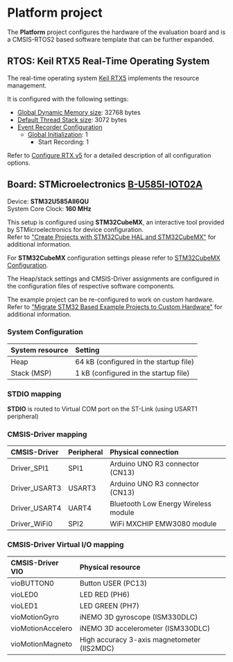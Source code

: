 Platform project
================

The **Platform** project configures the hardware of the evaluation board
and is a CMSIS-RTOS2 based software template that can be further expanded.

RTOS: Keil RTX5 Real-Time Operating System
------------------------------------------

The real-time operating system [Keil RTX5](https://arm-software.github.io/CMSIS_5/RTOS2/html/rtx5_impl.html) implements the resource management. 

It is configured with the following settings:

- [Global Dynamic Memory size](https://arm-software.github.io/CMSIS_5/RTOS2/html/config_rtx5.html#systemConfig): 32768 bytes
- [Default Thread Stack size](https://arm-software.github.io/CMSIS_5/RTOS2/html/config_rtx5.html#threadConfig): 3072 bytes
- [Event Recorder Configuration](https://arm-software.github.io/CMSIS_5/RTOS2/html/config_rtx5.html#evtrecConfig)
  - [Global Initialization](https://arm-software.github.io/CMSIS_5/RTOS2/html/config_rtx5.html#evtrecConfigGlobIni): 1
    - Start Recording: 1

Refer to [Configure RTX v5](https://arm-software.github.io/CMSIS_5/RTOS2/html/config_rtx5.html) for a detailed description of all configuration options.

Board: STMicroelectronics [B-U585I-IOT02A](https://www.st.com/en/evaluation-tools/b-u585i-iot02a.html)
------------------------------------------

Device:            <b>STM32U585AII6QU</b>  
System Core Clock: <b>160 MHz</b>  

This setup is configured using **STM32CubeMX**, an interactive tool provided by STMicroelectronics for device configuration.  
Refer to ["Create Projects with STM32Cube HAL and STM32CubeMX"](https://www.keil.com/pack/doc/STM32Cube/html/index.html) for additional information.

For **STM32CubeMX** configuration settings please refer to [STM32CubeMX Configuration](RTE/Device/STM32U585AIIx/STCubeGenerated/STCubeGenerated.pdf).

The Heap/stack settings and CMSIS-Driver assignments are configured in the configuration files of respective software components.

The example project can be re-configured to work on custom hardware.  
Refer to ["Migrate STM32 Based Example Projects to Custom Hardware"](https://github.com/MDK-Packs/Documentation/tree/master/Porting_to_Custom_Hardware) for additional information. 

### System Configuration

| System resource         | Setting
|:------------------------|:----------------------------------------
| Heap                    | 64 kB (configured in the startup file)
| Stack (MSP)             | 1 kB (configured in the startup file)

### STDIO mapping

**STDIO** is routed to Virtual COM port on the ST-Link (using USART1 peripheral)

### CMSIS-Driver mapping

| CMSIS-Driver  | Peripheral  | Physical connection
|:--------------|:------------|:------------------------------------
| Driver_SPI1   | SPI1        | Arduino UNO R3 connector (CN13)
| Driver_USART3 | USART3      | Arduino UNO R3 connector (CN13)
| Driver_USART4 | UART4       | Bluetooth Low Energy Wireless module
| Driver_WiFi0  | SPI2        | WiFi MXCHIP EMW3080 module

### CMSIS-Driver Virtual I/O mapping

| CMSIS-Driver VIO  | Physical resource
|:------------------|:-------------------------------
| vioBUTTON0        | Button USER (PC13)
| vioLED0           | LED RED (PH6)
| vioLED1           | LED GREEN (PH7)
| vioMotionGyro     | iNEMO 3D gyroscope (ISM330DLC)
| vioMotionAccelero | iNEMO 3D accelerometer (ISM330DLC)
| vioMotionMagneto  | High accuracy 3-axis magnetometer (IIS2MDC)
